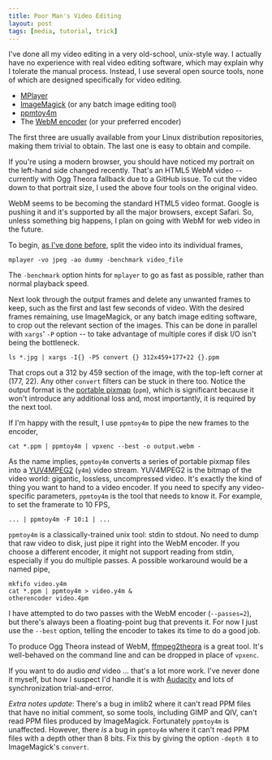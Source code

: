 ```yaml
---
title: Poor Man's Video Editing
layout: post
tags: [media, tutorial, trick]
---
```


I've done all my video editing in a very old-school, unix-style way. I
actually have no experience with real video editing software, which
may explain why I tolerate the manual process. Instead, I use several
open source tools, none of which are designed specifically for video
editing.

* [MPlayer](http://www.mplayerhq.hu/)
* [ImageMagick](http://www.imagemagick.org/) (or any batch image editing tool)
* [ppmtoy4m](http://mjpeg.sourceforge.net/)
* The [WebM encoder](http://www.webmproject.org/) (or your preferred encoder)

The first three are usually available from your Linux distribution
repositories, making them trivial to obtain. The last one is easy to
obtain and compile.

If you're using a modern browser, you should have noticed my portrait
on the left-hand side changed recently. That's an HTML5 WebM video --
currently with Ogg Theora fallback due to a GitHub issue. To cut the
video down to that portrait size, I used the above four tools on the
original video.

WebM seems to be becoming the standard HTML5 video format. Google is
pushing it and it's supported by all the major browsers, except
Safari. So, unless something big happens, I plan on going with WebM
for web video in the future.

To begin, [as I've done before](/blog/2007/12/11/), split the video
into its individual frames,

    mplayer -vo jpeg -ao dummy -benchmark video_file

The `-benchmark` option hints for `mplayer` to go as fast as possible,
rather than normal playback speed.

Next look through the output frames and delete any unwanted frames to
keep, such as the first and last few seconds of video. With the
desired frames remaining, use ImageMagick, or any batch image editing
software, to crop out the relevant section of the images. This can be
done in parallel with `xargs`' `-P` option -- to take advantage of
multiple cores if disk I/O isn't being the bottleneck.

    ls *.jpg | xargs -I{} -P5 convert {} 312x459+177+22 {}.ppm

That crops out a 312 by 459 section of the image, with the top-left
corner at (177, 22). Any other `convert` filters can be stuck in there
too. Notice the output format is the
[portable pixmap](http://en.wikipedia.org/wiki/Netpbm_format) (`ppm`),
which is significant because it won't introduce any additional loss
and, most importantly, it is required by the next tool.

If I'm happy with the result, I use `ppmtoy4m` to pipe the new frames
to the encoder,

    cat *.ppm | ppmtoy4m | vpxenc --best -o output.webm -

As the name implies, `ppmtoy4m` converts a series of portable pixmap
files into a
[YUV4MPEG2](http://wiki.multimedia.cx/index.php?title=YUV4MPEG2)
(`y4m`) video stream. YUV4MPEG2 is the bitmap of the video world:
gigantic, lossless, uncompressed video. It's exactly the kind of thing
you want to hand to a video encoder. If you need to specify any
video-specific parameters, `ppmtoy4m` is the tool that needs to know
it. For example, to set the framerate to 10 FPS,

    ... | ppmtoy4m -F 10:1 | ...

`ppmtoy4m` is a classically-trained unix tool: stdin to stdout. No
need to dump that raw video to disk, just pipe it right into the WebM
encoder. If you choose a different encoder, it might not support
reading from stdin, especially if you do multiple passes. A possible
workaround would be a named pipe,

    mkfifo video.y4m
    cat *.ppm | ppmtoy4m > video.y4m &
    otherencoder video.4pm

I have attempted to do two passes with the WebM encoder
(`--passes=2`), but there's always been a floating-point bug that
prevents it. For now I just use the `--best` option, telling the
encoder to takes its time to do a good job.

To produce Ogg Theora instead of WebM,
[ffmpeg2theora](http://v2v.cc/~j/ffmpeg2theora/) is a great tool. It's
well-behaved on the command line and can be dropped in place of
`vpxenc`.

If you want to do audio *and* video ... that's a lot more work. I've
never done it myself, but how I suspect I'd handle it is with
[Audacity](http://audacity.sourceforge.net/) and lots of
synchronization trial-and-error.

*Extra notes update*: There's a bug in imlib2 where it can't read PPM
files that have no initial comment, so some tools, including GIMP and
QIV, can't read PPM files produced by ImageMagick. Fortunately
`ppmtoy4m` is unaffected. However, there *is* a bug in `ppmtoy4m`
where it can't read PPM files with a depth other than 8 bits. Fix this
by giving the option `-depth 8` to ImageMagick's `convert`.
